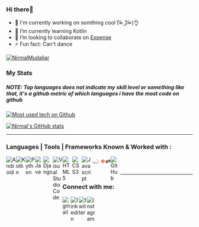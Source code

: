 ### Hi there👋

- 🌱 I'm currently working on somthing cool    (͠≖ ͜ʖ͠≖)👌
- 🔭 I’m currently learning Kotlin
- 👯 I’m looking to collaborate on [Expense](https://github.com/Nirmal-Mudaliar/Expense)
- ⚡ Fun fact: Can't dance

<p align="left"> <a href="https://twitter.com/NirmalMudaliar" target="blank"><img src="https://img.shields.io/twitter/follow/NirmalMudaliar?color=1DA1F2&logo=twitter&style=for-the-badge" alt="NirmalMudaliar" /></a> </p>

### My Stats
##### NOTE: Top languages does not indicate my skill level or something like that, it's a github metric of which languages i have the most code on github
[![Most used tech on Github](https://github-readme-stats.vercel.app/api/top-langs/?username=Nirmal-Mudaliar&layout=compact&show_icons=true&theme=radical)](https://github.com/Nirmal-Mudaliar)

[![Nirmal's GitHub stats](https://github-readme-stats.vercel.app/api?username=Nirmal-Mudaliar&show_icons=true&theme=radical)](https://github.com/Nirmal-Mudaliar)

<hr />

### Languages | Tools | Frameworks Known & Worked with :
<img align="left" alt="Android" width="26px" src="https://img.icons8.com/fluency/48/000000/android-studio--v3.png" />
<img align="left" alt="Kotlin" width="26px" src="https://img.icons8.com/color/48/000000/kotlin.png"/>
<img align="left" alt="Python" width="26px" src="https://img.icons8.com/color/48/000000/python--v1.png" />
<img align="left" alt="Java" width="22px" src="https://img.icons8.com/color/48/000000/java-coffee-cup-logo--v2.png" />
<img align="left" alt="Django" width="26px" src="https://img.icons8.com/color/48/000000/django.png" />
<img align="left" alt="Visual Studio Code" width="26px" src="https://img.icons8.com/color/48/000000/visual-studio-code-2019.png" />
<img align="left" alt="HTML5" width="26px" src="https://img.icons8.com/color/48/000000/html-5--v1.png" />
<img align="left" alt="CSS3" width="26px" src="https://img.icons8.com/color/64/000000/css3.png"/>
<img align="left" alt="Javascript" width="26px" src="https://img.icons8.com/color/48/000000/javascript--v1.pn"/>
<img align="left" alt="MySQL" width="26px" src="https://raw.githubusercontent.com/github/explore/80688e429a7d4ef2fca1e82350fe8e3517d3494d/topics/mysql/mysql.png" />
<img align="left" alt="Git" width="26px" src="https://raw.githubusercontent.com/github/explore/80688e429a7d4ef2fca1e82350fe8e3517d3494d/topics/git/git.png" />
<img align="left" alt="GitHub" width="26px" src="https://img.icons8.com/ios-glyphs/48/000000/github.png" />


<br/>
<br />
<hr />

### Connect with me:
[<img align="left" alt="gmail" width="22px" src="https://img.icons8.com/color/48/000000/gmail-new.png"/>](https://www.gmail.com)
[<img align="left" alt="linkedin" width="22px" src="https://image.flaticon.com/icons/png/512/174/174857.png"/>](https://www.linkedin.com/in/nirmal-mudaliar-318b14218/)
[<img align="left" alt="twitter" width="22px" src="https://img.icons8.com/fluency/48/000000/twitter.png"/>](https://twitter.com/NirmalMudaliar)
[<img align="left" alt="instagram" width="22px" src="https://img.icons8.com/fluency/48/000000/instagram-new.png"/>](https://www.instagram.com/nirmal_mudaliar/?hl=en)
<br />
<br />
